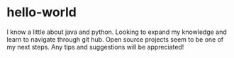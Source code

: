 # hello-world
I know a little about java and python. Looking to expand my knowledge and learn to navigate through git hub. Open source projects seem to be one of my next steps. Any tips and suggestions will be appreciated!

